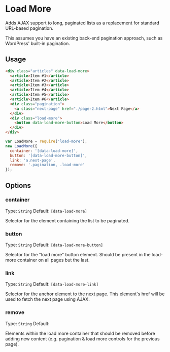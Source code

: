# Load More

Adds AJAX support to long, paginated lists as a replacement for standard URL-based pagination.

This assumes you have an existing back-end pagination approach, such as WordPress' built-in pagination.

## Usage

```html
<div class="articles" data-load-more>
  <article>Item #1</article>
  <article>Item #2</article>
  <article>Item #3</article>
  <article>Item #4</article>
  <article>Item #5</article>
  <article>Item #6</article>
  <div class="pagination">
    <a class="next-page" href="./page-2.html">Next Page</a>
  </div>
  <div class="load-more">
    <button data-load-more-button>Load More</button>
  </div>
</div>
```

```js
var LoadMore = require('load-more');
new LoadMore({
  container: '[data-load-more]',
  button: '[data-load-more-button]',
  link: 'a.next-page',
  remove: '.pagination, .load-more'
});
```

## Options

### container
Type: `String`
Default: `[data-load-more]`

Selector for the element containing the list to be paginated.

### button
Type: `String`
Default: `[data-load-more-button]`

Selector for the "load more" button element. Should be present in the load-more container on all pages but the last.

### link
Type: `String`
Default: `[data-load-more-link]`

Selector for the anchor element to the next page. This element's href will be used to fetch the next page using AJAX.

### remove
Type: `String`
Default:

Elements within the load more container that should be removed before adding new content (e.g. pagination & load more controls for the previous page).
